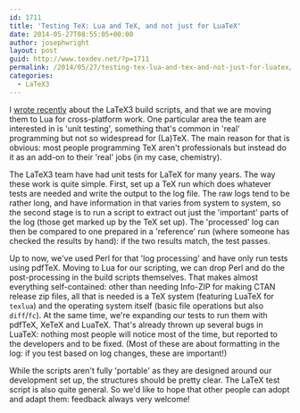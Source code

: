 ```yaml
---
id: 1711
title: 'Testing TeX: Lua and TeX, and not just for LuaTeX'
date: 2014-05-27T08:55:05+00:00
author: josephwright
layout: post
guid: http://www.texdev.net/?p=1711
permalink: /2014/05/27/testing-tex-lua-and-tex-and-not-just-for-luatex/
categories:
  - LaTeX3
---
```

I [wrote recently](http://www.texdev.net/2014/05/25/lua-for-latex3-build-scripts/) about the LaTeX3 build scripts, and that we are moving them to Lua for cross-platform work. One particular area the team are interested in is 'unit testing', something that's common in 'real' programming but not so widespread for (La)TeX. The main reason for that is obvious: most people programming TeX aren't professionals but instead do it as an add-on to their 'real' jobs (in my case, chemistry).

The LaTeX3 team have had unit tests for LaTeX for many years. The way these work is quite simple. First, set up a TeX run which does whatever tests are needed and write the output to the log file. The raw logs tend to be rather long, and have information in that varies from system to system, so the second stage is to run a script to extract out just the 'important' parts of the log (those get marked up by the TeX set up). The 'processed' log can then be compared to one prepared in a 'reference' run (where someone has checked the results by hand): if the two results match, the test passes.

Up to now, we've used Perl for that 'log processing' and have only run tests using pdfTeX. Moving to Lua for our scripting, we can drop Perl and do the post-processing in the build scripts themselves. That makes almost everything self-contained: other than needing Info-ZIP for making CTAN release zip files, all that is needed is a TeX system (featuring LuaTeX for `texlua`) and the operating system itself (basic file operations but also `diff`/`fc`). At the same time, we're expanding our tests to run them with pdfTeX, XeTeX and LuaTeX. That's already thrown up several bugs in LuaTeX: nothing most people will notice most of the time, but reported to the developers and to be fixed. (Most of these are about formatting in the log: if you test based on log changes, these are important!)

While the scripts aren't fully 'portable' as they are designed around our development set up, the structures should be pretty clear. The LaTeX test script is also quite general. So we'd like to hope that other people can adopt and adapt them: feedback always very welcome!
